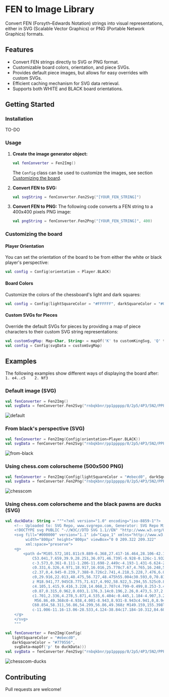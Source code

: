 # FEN to Image Library
Convert FEN (Forsyth–Edwards Notation) strings into visual representations, either in SVG (Scalable Vector Graphics) or PNG (Portable Network Graphics) formats.

## Features
- Convert FEN strings directly to SVG or PNG format.
- Customizable board colors, orientation, and piece SVGs.
- Provides default piece images, but allows for easy overrides with custom SVGs.
- Efficient caching mechanism for SVG data retrieval.
- Supports both WHITE and BLACK board orientations.

## Getting Started

### Installation
TO-DO

### Usage
1. **Create the image generator object:**
   ```kotlin
   val fenConverter = Fen2Img()
   ```
   The `Config` class can be used to customize the images, see section [Customizing the board](#customizing-the-board).

2. **Convert FEN to SVG:**
   ```kotlin
   val svgString = fenConverter.Fen2Svg("[YOUR_FEN_STRING]")
   ```
   
3. **Convert FEN to PNG:**
The following code converts a FEN string to a 400x400 pixels PNG image:
   ```kotlin
   val pngString = fenConverter.Fen2Png("[YOUR_FEN_STRING]", 400)
   ```

### Customizing the board
#### Player Orientation
You can set the orientation of the board to be from either the white or black player's perspective:
```kotlin
val config = Config(orientation = Player.BLACK)
```

#### Board Colors
Customize the colors of the chessboard's light and dark squares:
```kotlin
val config = Config(lightSquareColor = "#FFFFFF", darkSquareColor = "#000000")
```

#### Custom SVGs for Pieces
Override the default SVGs for pieces by providing a map of piece characters to their custom SVG string representations:
```kotlin
val customSvgMap: Map<Char, String> = mapOf('K' to customKingSvg, 'Q' to customQueenSvg)
val config = Config(svgData = customSvgMap)
```

## Examples
The following examples show different ways of displaying the board after:
`1. e4..c5    2. Nf3`

### Default image (SVG)
```kotlin
val fenConverter = Fen2Img()
val svgData = fenConverter.Fen2Svg("rnbqkbnr/pp1ppppp/8/2p5/4P3/5N2/PPPP1PPP/RNBQKB1R b KQkq - 1 2 \n")
```
![default](https://github.com/nachogoro/fen2img/assets/15671779/185b96d8-c084-4262-b9f7-fecd9cfb181d)


### From black's perspective (SVG)
```kotlin
val fenConverter = Fen2Img(Config(orientation=Player.BLACK))
val svgData = fenConverter.Fen2Svg("rnbqkbnr/pp1ppppp/8/2p5/4P3/5N2/PPPP1PPP/RNBQKB1R b KQkq - 1 2 \n")
```
![from-black](https://github.com/nachogoro/fen2img/assets/15671779/f1f601fd-f538-41fb-ac34-aeaf9054e9ae)

### Using chess.com colorscheme (500x500 PNG)
```kotlin
val fenConverter = Fen2Img(Config(lightSquareColor = "#ebecd0", darkSquareColor = "#779556"))
val svgData = fenConverter.Fen2Png("rnbqkbnr/pp1ppppp/8/2p5/4P3/5N2/PPPP1PPP/RNBQKB1R b KQkq - 1 2 \n", 500)
```
![chesscom](https://github.com/nachogoro/fen2img/assets/15671779/a4463f7f-49c5-4f8f-a141-d59d51916a15)


### Using chess.com colorscheme and the black pawns are ducks (SVG)
```kotlin
val duckData: String = """<?xml version="1.0" encoding="iso-8859-1"?>
    <!-- Uploaded to: SVG Repo, www.svgrepo.com, Generator: SVG Repo Mixer Tools -->
    <!DOCTYPE svg PUBLIC "-//W3C//DTD SVG 1.1//EN" "http://www.w3.org/Graphics/SVG/1.1/DTD/svg11.dtd">
    <svg fill="#000000" version="1.1" id="Capa_1" xmlns="http://www.w3.org/2000/svg" xmlns:xlink="http://www.w3.org/1999/xlink" 
	     width="800px" height="800px" viewBox="0 0 209.322 209.322"
	     xml:space="preserve">
    <g>
	    <path d="M105.572,101.811c9.889-6.368,27.417-16.464,28.106-42.166c0.536-20.278-9.971-49.506-49.155-50.878
		    C53.041,7.659,39.9,28.251,36.071,46.739l-0.928-0.126c-1.932,0-3.438,1.28-5.34,2.889c-2.084,1.784-4.683,3.979-7.792,4.308
		    c-3.573,0.361-8.111-1.206-11.698-2.449c-4.193-1.431-6.624-2.047-8.265-0.759c-1.503,1.163-2.178,3.262-2.028,6.226
		    c0.331,6.326,4.971,18.917,16.016,25.778c7.67,4.765,16.248,5.482,20.681,5.482c0.006,0,0.006,0,0.006,0
		    c2.37,0,4.945-0.239,7.388-0.726c2.741,4.218,5.228,7.476,6.037,9.752c2.054,5.851-27.848,25.087-27.848,55.01
		    c0,29.916,22.013,48.475,56.727,48.475h55.004c30.593,0,70.814-29.908,75.291-92.48C180.781,132.191,167.028,98.15,105.572,101.811
		    z M18.941,77.945C8.775,71.617,4.992,58.922,5.294,55.525c0.897,0.24,2.194,0.689,3.228,1.042
		    c4.105,1.415,9.416,3.228,14.068,2.707c4.799-0.499,8.253-3.437,10.778-5.574c0.607-0.509,1.393-1.176,1.872-1.491
    		c0.87,0.315,0.962,0.693,1.176,3.14c0.196,2.26,0.473,5.37,2.362,9.006c1.437,2.761,3.581,5.705,5.646,8.542
	    	c1.701,2.336,4.278,5.871,4.535,6.404c-0.445,1.184-4.907,3.282-12.229,3.282C30.177,82.591,23.69,80.904,18.941,77.945z
		     M56.86,49.368c0-4.938,4.001-8.943,8.931-8.943c4.941,0,8.942,4.005,8.942,8.943c0,4.931-4.001,8.942-8.942,8.942
		    C60.854,58.311,56.86,54.299,56.86,49.368z M149.159,155.398l-20.63,11.169l13.408,9.293c0,0-49.854,15.813-72.198-6.885
		    c-11.006-11.16-13.06-28.533,4.124-38.84c17.184-10.312,84.609,3.943,84.609,3.943L134.295,147.8L149.159,155.398z"/>
    </g>
    </svg>
    """

val fenConverter = Fen2Img(Config(
   lightSquareColor = "#ebecd0",
   darkSquareColor = "#779556",
    svgData=mapOf('p' to duckData)))
val svgData = fenConverter.Fen2Svg("rnbqkbnr/pp1ppppp/8/2p5/4P3/5N2/PPPP1PPP/RNBQKB1R b KQkq - 1 2 \n")
```
![chesscom-ducks](https://github.com/nachogoro/fen2img/assets/15671779/2d6bb071-590f-49ce-b985-6c952ad8411e)


## Contributing
Pull requests are welcome!
